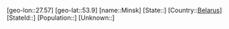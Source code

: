 ﻿---
location: [53.9,27.57]
type: City
tags:
- geo/City


SpocWebEntityId: 32498
isDeleted: false
confidential: public

---
[geo-lon::27.57]
[geo-lat::53.9]
[name::Minsk]
[State::]
[Country::[Belarus](geo/Continent/Europe/Belarus.md)]
[StateId::]
[Population::]
[Unknown::]

